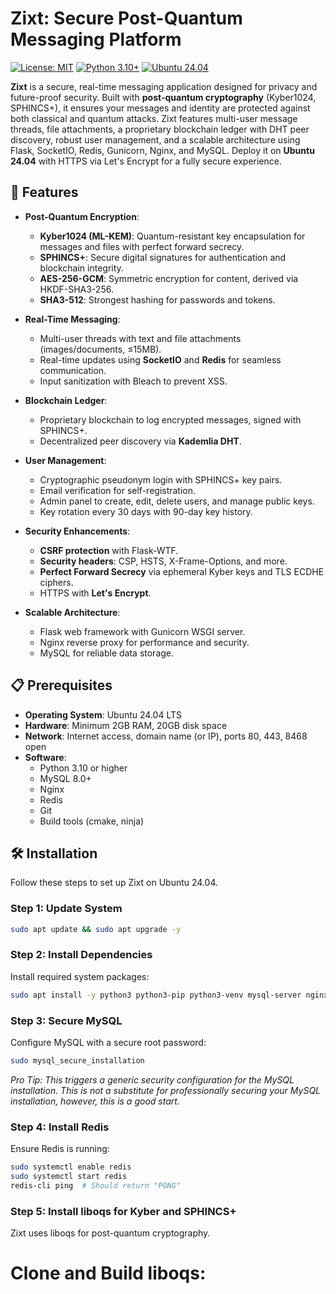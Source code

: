 # Zixt: Secure Post-Quantum Messaging Platform

[![License: MIT](https://img.shields.io/badge/License-MIT-yellow.svg)](https://opensource.org/licenses/MIT)
[![Python 3.10+](https://img.shields.io/badge/python-3.10+-blue.svg)](https://www.python.org/downloads/)
[![Ubuntu 24.04](https://img.shields.io/badge/OS-Ubuntu%2024.04-orange.svg)](https://ubuntu.com/)

**Zixt** is a secure, real-time messaging application designed for privacy and future-proof security. Built with **post-quantum cryptography** (Kyber1024, SPHINCS+), it ensures your messages and identity are protected against both classical and quantum attacks. Zixt features multi-user message threads, file attachments, a proprietary blockchain ledger with DHT peer discovery, robust user management, and a scalable architecture using Flask, SocketIO, Redis, Gunicorn, Nginx, and MySQL. Deploy it on **Ubuntu 24.04** with HTTPS via Let's Encrypt for a fully secure experience.

## 🌟 Features

- **Post-Quantum Encryption**:
  - **Kyber1024 (ML-KEM)**: Quantum-resistant key encapsulation for messages and files with perfect forward secrecy.
  - **SPHINCS+**: Secure digital signatures for authentication and blockchain integrity.
  - **AES-256-GCM**: Symmetric encryption for content, derived via HKDF-SHA3-256.
  - **SHA3-512**: Strongest hashing for passwords and tokens.

- **Real-Time Messaging**:
  - Multi-user threads with text and file attachments (images/documents, ≤15MB).
  - Real-time updates using **SocketIO** and **Redis** for seamless communication.
  - Input sanitization with Bleach to prevent XSS.

- **Blockchain Ledger**:
  - Proprietary blockchain to log encrypted messages, signed with SPHINCS+.
  - Decentralized peer discovery via **Kademlia DHT**.

- **User Management**:
  - Cryptographic pseudonym login with SPHINCS+ key pairs.
  - Email verification for self-registration.
  - Admin panel to create, edit, delete users, and manage public keys.
  - Key rotation every 30 days with 90-day key history.

- **Security Enhancements**:
  - **CSRF protection** with Flask-WTF.
  - **Security headers**: CSP, HSTS, X-Frame-Options, and more.
  - **Perfect Forward Secrecy** via ephemeral Kyber keys and TLS ECDHE ciphers.
  - HTTPS with **Let's Encrypt**.

- **Scalable Architecture**:
  - Flask web framework with Gunicorn WSGI server.
  - Nginx reverse proxy for performance and security.
  - MySQL for reliable data storage.

## 📋 Prerequisites

- **Operating System**: Ubuntu 24.04 LTS
- **Hardware**: Minimum 2GB RAM, 20GB disk space
- **Network**: Internet access, domain name (or IP), ports 80, 443, 8468 open
- **Software**:
  - Python 3.10 or higher
  - MySQL 8.0+
  - Nginx
  - Redis
  - Git
  - Build tools (cmake, ninja)

## 🛠️ Installation

Follow these steps to set up Zixt on Ubuntu 24.04.

### Step 1: Update System

```bash
sudo apt update && sudo apt upgrade -y
```
### Step 2: Install Dependencies

Install required system packages:
```bash
sudo apt install -y python3 python3-pip python3-venv mysql-server nginx redis-server certbot python3-certbot-nginx build-essential libssl-dev libffi-dev python3-dev cmake ninja-build git
```
### Step 3: Secure MySQL

Configure MySQL with a secure root password:
```bash
sudo mysql_secure_installation
```
_Pro Tip: This triggers a generic security configuration for the MySQL installation. This is not a substitute for professionally securing your MySQL installation, however, this is a good start._

### Step 4: Install Redis

Ensure Redis is running:
```bash
sudo systemctl enable redis
sudo systemctl start redis
redis-cli ping  # Should return "PONG"
```

### Step 5: Install liboqs for Kyber and SPHINCS+

Zixt uses liboqs for post-quantum cryptography.

# Clone and Build liboqs: